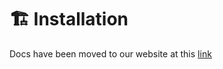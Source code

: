 # 🏗️ Installation

Docs have been moved to our website at this [link](https://tomatophp.com/en/open-source/filament-artisan)
